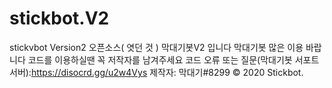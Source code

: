 # stickbot.V2
stickvbot Version2
오픈소스( 엿던 것 ) 막대기봇V2 입니다
막대기봇 많은 이용 바랍니다
코드를 이용하실땐 꼭 저작자를 남겨주세요
코드 오류 또는 질문(막대기봇 서포트 서버):https://disocrd.gg/u2w4Vys
제작자: 막대기#8299
© 2020 Stickbot.
